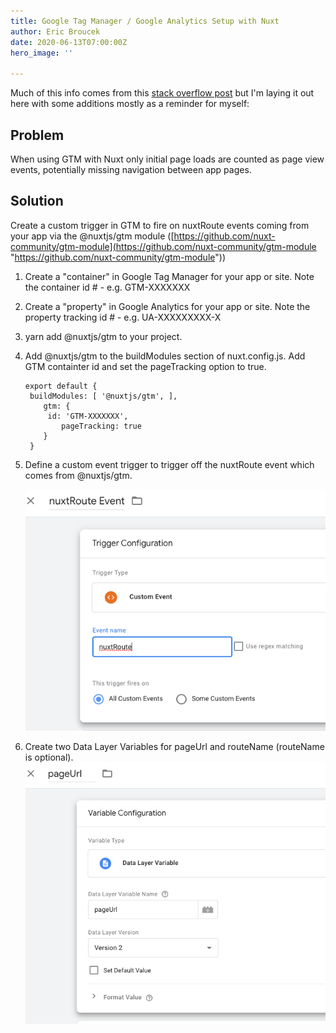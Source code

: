 ```yaml
---
title: Google Tag Manager / Google Analytics Setup with Nuxt
author: Eric Broucek
date: 2020-06-13T07:00:00Z
hero_image: ''

---
```

Much of this info comes from this [stack overflow post](https://stackoverflow.com/a/52885317/6933347) but I'm laying it out here with some additions mostly as a reminder for myself:

## Problem

When using GTM with Nuxt only initial page loads are counted as page view events, potentially missing navigation between app pages.

## Solution

Create a custom trigger in GTM to fire on nuxtRoute events coming from your app via the @nuxtjs/gtm module ([https://github.com/nuxt-community/gtm-module](https://github.com/nuxt-community/gtm-module "https://github.com/nuxt-community/gtm-module"))

1. Create a "container" in Google Tag Manager for your app or site. Note the container id # - e.g. GTM-XXXXXXX
2. Create a "property" in Google Analytics for your app or site. Note the property tracking id # - e.g. UA-XXXXXXXXX-X
3. yarn add @nuxtjs/gtm to your project.
4. Add @nuxtjs/gtm to the buildModules section of nuxt.config.js. Add GTM containter id and set the pageTracking option to true.

       export default { 
       	buildModules: [ '@nuxtjs/gtm', ], 
           gtm: { 
           	id: 'GTM-XXXXXXX', 
               pageTracking: true 
           } 
        }   
5. Define a custom event trigger to trigger off the nuxtRoute event which comes from @nuxtjs/gtm.

   ![](/src/assets/content/images/screen_shot_2020-06-10_at_2-41-59_pm.png)
6. Create two Data Layer Variables for pageUrl and routeName (routeName is optional).  
   ![](/src/assets/content/images/screen_shot_2020-06-10_at_2-43-26_pm.png)